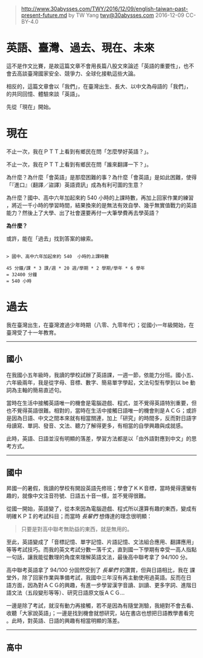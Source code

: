 ﻿> http://www.30abysses.com/TWY/2016/12/09/english-taiwan-past-present-future.md
> by TW Yang <twy@30abysses.com> 2016-12-09 CC-BY-4.0

# 英語、臺灣、過去、現在、未來

這不是作文比賽，是故這篇文章不會用長篇八股文來論述「英語的重要性」，也不
會去高談臺灣國家安全、競爭力、全球化接軌這些大論。

相反的，這篇文章會以「我們」，在臺灣出生、長大、以中文為母語的「我們」，
的共同回憶、體驗來談「英語」。

先從「現在」開始。



# 現在

不止一次，我在ＰＴＴ上看到有鄉民在問「怎麼學好英語？」。

不止一次，我在ＰＴＴ上看到有鄉民在問「誰來翻譯一下？」。

為什麼？為什麼「會英語」是那麼困難的事？為什麼「會英語」是如此困難，使得
「『進口』（翻譯／盜譯）英語資訊」成為有利可圖的生意？

為什麼？國中、高中六年加起來約 540  小時的上課時數，再加上回家作業的練習
，將近一千小時的學習時間，結果換來的是無法有效自學、幾乎無實值戰力的英語
能力？然後上了大學、出了社會還要再付一大筆學費再去學英語？

**為什麼？**

或許，能在「過去」找到答案的線索。

```

> 國中、高中六年加起來約 540  小時的上課時數

45 分鐘/課 * 3 課/週 * 20 週/學期 * 2 學期/學年 * 6 學年
= 32400 分鐘
= 540 小時

```



# 過去

我在臺灣出生，在臺灣渡過少年時期（八零、九零年代）；從國小一年級開始，在
臺灣受了十一年教育。


---
##  國小

在我國小五年級時，我讀的學校試辦了英語課，一週一節，依能力分班。國小五、
六年級兩年，我是從字母、音標、數字、簡易單字學起，文法句型有學到以 be 動
詞為主軸的簡易直述句。

當時在生活中接觸英語唯一的機會是電腦遊戲、程式，並不覺得英語特別重要，但
也不覺得英語很難。相對的，當時在生活中接觸日語唯一的機會則是ＡＣＧ；或許
是因為日語、中文之間本來就有相當關連，加上「研究」的時間多，反而對日語字
母讀寫、單詞、發音、文法、聽力了解得更多，有相當的自學興趣與成就感。

此時，英語、日語並沒有明顯的落差，學習方法都是以「由外語對應到中文」的思
考方式。


---
##  國中

昇國一的暑假，我讀的學校有開設英語先修班；學會了ＫＫ音標，當時覺得還蠻有
趣的，就像中文注音符號、日語五十音一樣，並不覺得很難。

從國一開始，英語變了，從本來因為電腦遊戲、程式所以還算有趣的東西，變成有
明確ＫＰＩ的考試科目；而當時 *長輩們* 想傳達的理念很明顯：

> 只要是對高中聯考無助益的東西，就是無用的。

至此，英語變成了「音標記憶、單字記憶、片語記憶、文法組合應用、翻譯應用」
等等考試技巧。而我的英文考試分數一落千丈，直到國一下學期有幸受一高人指點
一句話，讓我能從數理的角度來理解英語文法，最後高中聯考拿了 94/100 分。

高中聯考英語拿了 94/100 分固然受到了 *長輩們* 的讚賞，但與日語相比，我在
課堂外，除了回家作業與準備考試，我國中三年沒有再主動使用過英語。反而在日
語方面，因為對ＡＣＧ的興趣，有進一步學習漢字音讀、訓讀、更多字詞、進階日
語文法（五段變形等等）、研究日語原文版ＡＣＧ…

一邊是除了考試，就沒有動力再接觸，若不是因為有隨堂測驗，我絕對不會去看、
收聽「大家說英語」；一邊是找到機會就想研究，站在書店也想把日語教學書看完
。此時，對英語、日語的興趣有相當明顯的落差。


---
##  高中
